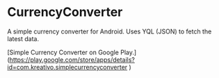 CurrencyConverter
=================
A simple currency converter for Android. Uses YQL (JSON) to fetch the latest data.

[Simple Currency Converter on Google Play.] (https://play.google.com/store/apps/details?id=com.kreativo.simplecurrencyconverter
)
